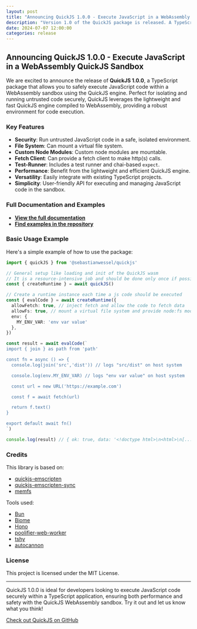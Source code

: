 ```yaml
---
layout: post
title: "Announcing QuickJS 1.0.0 - Execute JavaScript in a WebAssembly QuickJS Sandbox"
description: "Version 1.0 of the QuickJS package is released. A TypeScript package that allows you to safely execute JavaScript code within a WebAssembly sandbox using the QuickJS engine."
date: 2024-07-07 12:00:00
categories: release
---
```


## Announcing QuickJS 1.0.0 - Execute JavaScript in a WebAssembly QuickJS Sandbox

We are excited to announce the release of **QuickJS 1.0.0**, a TypeScript package that allows you to safely execute JavaScript code within a WebAssembly sandbox using the QuickJS engine. Perfect for isolating and running untrusted code securely, QuickJS leverages the lightweight and fast QuickJS engine compiled to WebAssembly, providing a robust environment for code execution.

### Key Features

- **Security**: Run untrusted JavaScript code in a safe, isolated environment.
- **File System**: Can mount a virtual file system.
- **Custom Node Modules**: Custom node modules are mountable.
- **Fetch Client**: Can provide a fetch client to make http(s) calls.
- **Test-Runner**: Includes a test runner and chai-based `expect`.
- **Performance**: Benefit from the lightweight and efficient QuickJS engine.
- **Versatility**: Easily integrate with existing TypeScript projects.
- **Simplicity**: User-friendly API for executing and managing JavaScript code in the sandbox.

### Full Documentation and Examples

- **[View the full documentation](https://sebastianwessel.github.io/quickjs/)**
- **[Find examples in the repository](https://github.com/sebastianwessel/quickjs/tree/main/example)**

### Basic Usage Example

Here's a simple example of how to use the package:

```typescript
import { quickJS } from '@sebastianwessel/quickjs'

// General setup like loading and init of the QuickJS wasm
// It is a resource-intensive job and should be done only once if possible 
const { createRuntime } = await quickJS()

// Create a runtime instance each time a js code should be executed
const { evalCode } = await createRuntime({
  allowFetch: true, // inject fetch and allow the code to fetch data
  allowFs: true, // mount a virtual file system and provide node:fs module
  env: {
    MY_ENV_VAR: 'env var value'
  },
})

const result = await evalCode(`
import { join } as path from 'path'

const fn = async () => {
  console.log(join('src','dist')) // logs "src/dist" on host system

  console.log(env.MY_ENV_VAR) // logs "env var value" on host system

  const url = new URL('https://example.com')

  const f = await fetch(url)

  return f.text()
}

export default await fn()
`)

console.log(result) // { ok: true, data: '<!doctype html>\n<html>\n[....]</html>\n' }
```

### Credits

This library is based on:

- [quickjs-emscripten](https://github.com/justjake/quickjs-emscripten)
- [quickjs-emscripten-sync](https://github.com/reearth/quickjs-emscripten-sync)
- [memfs](https://github.com/streamich/memfs)

Tools used:

- [Bun](https://bun.sh)
- [Biome](https://biomejs.dev)
- [Hono](https://hono.dev)
- [poolifier-web-worker](https://github.com/poolifier/poolifier-web-worker)
- [tshy](https://github.com/isaacs/tshy)
- [autocannon](https://github.com/mcollina/autocannon)

### License

This project is licensed under the MIT License.

---

QuickJS 1.0.0 is ideal for developers looking to execute JavaScript code securely within a TypeScript application, ensuring both performance and safety with the QuickJS WebAssembly sandbox. Try it out and let us know what you think!

[Check out QuickJS on GitHub](https://github.com/sebastianwessel/quickjs)
